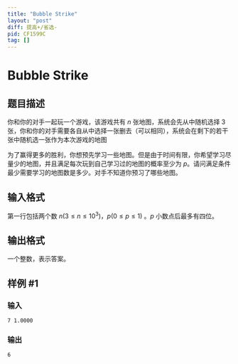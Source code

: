 ```yaml
---
title: "Bubble Strike"
layout: "post"
diff: 提高+/省选-
pid: CF1599C
tag: []
---
```


# Bubble Strike

## 题目描述

你和你的对手一起玩一个游戏，该游戏共有 $n$ 张地图，系统会先从中随机选择 $3$ 张，你和你的对手需要各自从中选择一张删去（可以相同），系统会在剩下的若干张中随机选一张作为本次游戏的地图

为了赢得更多的胜利，你想预先学习一些地图。但是由于时间有限，你希望学习尽量少的地图，并且满足每次玩到自己学习过的地图的概率至少为 $p$。请问满足条件最少需要学习的地图数是多少。对手不知道你预习了哪些地图。

## 输入格式

第一行包括两个数 $n(3\leq n \leq 10^3)$，$p(0\leq p\leq 1)$ 。$p$ 小数点后最多有四位。

## 输出格式

一个整数，表示答案。

## 样例 #1

### 输入

```
7 1.0000
```

### 输出

```
6
```

